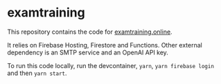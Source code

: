 # examtraining

This repository contains the code for
[examtraining.online](https://examtraining.online).

It relies on Firebase Hosting, Firestore and Functions. Other external
dependency is an SMTP service and an OpenAI API key.

To run this code locally, run the devcontainer, `yarn`, `yarn firebase login`
and then `yarn start`.
